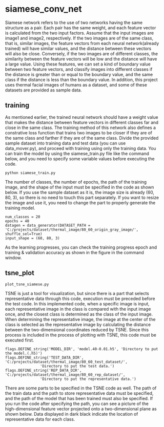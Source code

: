 # siamese_conv_net

Siamese network refers to the use of two networks having the same structure as a pair.
Each pair has the same weight, and each feature vector is calculated from the two input factors.
Assume that the input images are image1 and image2, respectively.
If the two images are of the same class, that is, similar images, the feature vectors from each neural network(already trained) will have similar values, 
and the distance between these vectors will also be close.
Conversely, if the two images are of different classes, the similarity between the feature vectors will be low and the distance will have a large value.
Using these features, we can set a kind of boundary value between two feature vectors,
and classify images into different classes if the distance is greater than or equal to the boundary value, 
and the same class if the distance is less than the boundary value.
In addition, this project uses thermal facial images of humans as a dataset, and some of these datasets are provided as sample data.

training  
-----------------------
As mentioned earlier, the trained neural network should have a 
weight value that makes the distance between feature vectors in different classes far and close in the same class.
The training method of this network also defines a constrative loss function that trains two images to be closer 
if they are of the same class and farther if they are of the same class.
Divide the provided sample dataset into training data and test data (you can use data_mover.py), and proceed with training using only the training data.
You can train the model by using the siamese_train.py file like the command below, and you need to specify some variable values before executing the code.

    python siamese_train.py


The number of classes, the number of epochs, the path of the training image, and the shape of the input must be specified in the code as shown below.
If you use the sample dataset as it is, the image size is already (60, 80, 3), so there is no need to touch this part separately. 
If you want to resize the image and use it, you need to change the part to properly generate the training model.

    num_classes = 20
    epochs = 40
    datagen = data_generator(DATASET_PATH = 'C:/projects/dataset/thermal_image/80_60_origin_gray_image/', shuffle_sel=True)
    input_shape = (60, 80, 3)
    
As the learning progresses, you can check the training progress epoch and training & validation accuracy as shown in the figure in the command window.  


tsne_plot
--------------------
    plot_tsne_siamese.py  
    
TSNE is just a tool for visualization, but since there is a part that selects representative data through this code, execution must be preceded before the test code.
In this implemented code, when a specific image is input, each representative image in the class is compared with the input image once, 
and the closest class is determined as the class of the input image.
When determining the representative image,
the image at the center of the class is selected as the representative image by calculating the distance between the two-dimensional coordinates reduced by TSNE. 
Since this process is included in the process of plotting with TSNE, this code must be executed first.


    flags.DEFINE_string('MODEL_DIR', 'model.40-0.01.h5', 'Directory to put the model.(.h5)')
    flags.DEFINE_string('TEST_DATA_DIR', 'C:/projects/dataset/thermal_image/80_60_test_dataset/', 
                    'Directory to put the test data.')
    flags.DEFINE_string('REP_DATA_DIR', 'C:/projects/dataset/thermal_image/80_60_rep_dataset/', 
                    'Directory to put the representative data.')  


There are some parts to be specified in the TSNE code as well. 
The path of the train data and the path to store representative data must be specified, and the path of the model that has been trained must also be specified.
If you run the code after specifying the path, you can see a picture of the high-dimensional feature vector projected onto a two-dimensional plane as shown below. 
Data displayed in dark black indicate the location of representative data for each class.

